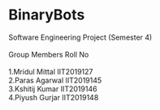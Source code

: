 # BinaryBots

Software Engineering Project (Semester 4)
<br><br>
Group Members Roll No
<br><br>
1.Mridul Mittal IIT2019127 <br>
2.Paras Agarwal IIT2019145 <br>
3.Kshitij Kumar IIT2019146 <br>
4.Piyush Gurjar IIT2019148 <br>
